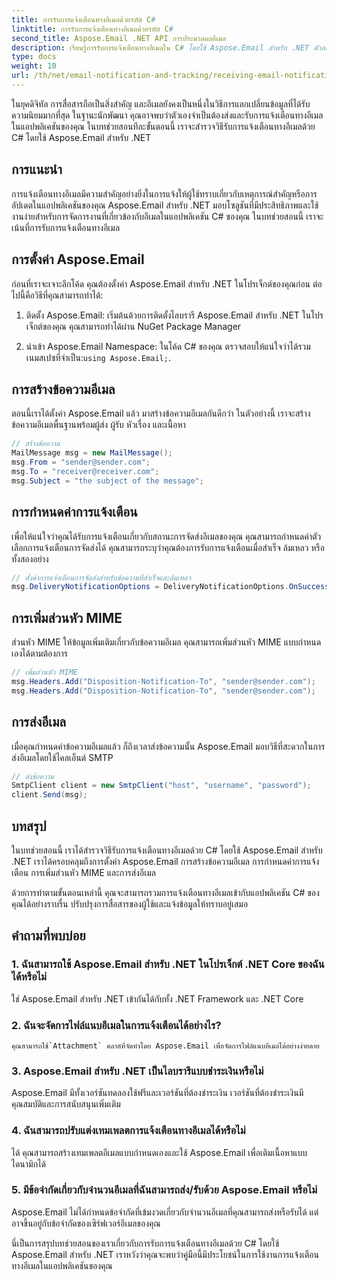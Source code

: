 ```yaml
---
title: การรับการแจ้งเตือนทางอีเมลด้วยรหัส C#
linktitle: การรับการแจ้งเตือนทางอีเมลด้วยรหัส C#
second_title: Aspose.Email .NET API การประมวลผลอีเมล
description: เรียนรู้การรับการแจ้งเตือนทางอีเมลใน C# โดยใช้ Aspose.Email สำหรับ .NET ตัวอย่างโค้ดที่มีประสิทธิภาพที่ให้มา
type: docs
weight: 10
url: /th/net/email-notification-and-tracking/receiving-email-notifications-with-csharp-code/
---
```



ในยุคดิจิทัล การสื่อสารถือเป็นสิ่งสำคัญ และอีเมลยังคงเป็นหนึ่งในวิธีการแลกเปลี่ยนข้อมูลที่ได้รับความนิยมมากที่สุด ในฐานะนักพัฒนา คุณอาจพบว่าตัวเองจำเป็นต้องส่งและรับการแจ้งเตือนทางอีเมลในแอปพลิเคชันของคุณ ในบทช่วยสอนทีละขั้นตอนนี้ เราจะสำรวจวิธีรับการแจ้งเตือนทางอีเมลด้วย C# โดยใช้ Aspose.Email สำหรับ .NET

## การแนะนำ

การแจ้งเตือนทางอีเมลมีความสำคัญอย่างยิ่งในการแจ้งให้ผู้ใช้ทราบเกี่ยวกับเหตุการณ์สำคัญหรือการอัปเดตในแอปพลิเคชันของคุณ Aspose.Email สำหรับ .NET มอบโซลูชันที่มีประสิทธิภาพและใช้งานง่ายสำหรับการจัดการงานที่เกี่ยวข้องกับอีเมลในแอปพลิเคชัน C# ของคุณ ในบทช่วยสอนนี้ เราจะเน้นที่การรับการแจ้งเตือนทางอีเมล

## การตั้งค่า Aspose.Email

ก่อนที่เราจะเจาะลึกโค้ด คุณต้องตั้งค่า Aspose.Email สำหรับ .NET ในโปรเจ็กต์ของคุณก่อน ต่อไปนี้คือวิธีที่คุณสามารถทำได้:

1. ติดตั้ง Aspose.Email: เริ่มต้นด้วยการติดตั้งไลบรารี Aspose.Email สำหรับ .NET ในโปรเจ็กต์ของคุณ คุณสามารถทำได้ผ่าน NuGet Package Manager

2.  นำเข้า Aspose.Email Namespace: ในโค้ด C# ของคุณ ตรวจสอบให้แน่ใจว่าได้รวมเนมสเปซที่จำเป็น:`using Aspose.Email;`.

## การสร้างข้อความอีเมล

ตอนนี้เราได้ตั้งค่า Aspose.Email แล้ว มาสร้างข้อความอีเมลกันดีกว่า ในตัวอย่างนี้ เราจะสร้างข้อความอีเมลพื้นฐานพร้อมผู้ส่ง ผู้รับ หัวเรื่อง และเนื้อหา

```csharp
// สร้างข้อความ
MailMessage msg = new MailMessage();
msg.From = "sender@sender.com";
msg.To = "receiver@receiver.com";
msg.Subject = "the subject of the message";
```

## การกำหนดค่าการแจ้งเตือน

เพื่อให้แน่ใจว่าคุณได้รับการแจ้งเตือนเกี่ยวกับสถานะการจัดส่งอีเมลของคุณ คุณสามารถกำหนดค่าตัวเลือกการแจ้งเตือนการจัดส่งได้ คุณสามารถระบุว่าคุณต้องการรับการแจ้งเตือนเมื่อสำเร็จ ล้มเหลว หรือทั้งสองอย่าง

```csharp
// ตั้งค่าการแจ้งเตือนการจัดส่งสำหรับข้อความที่สำเร็จและล้มเหลว
msg.DeliveryNotificationOptions = DeliveryNotificationOptions.OnSuccess | DeliveryNotificationOptions.OnFailure;
```

## การเพิ่มส่วนหัว MIME

ส่วนหัว MIME ให้ข้อมูลเพิ่มเติมเกี่ยวกับข้อความอีเมล คุณสามารถเพิ่มส่วนหัว MIME แบบกำหนดเองได้ตามต้องการ

```csharp
// เพิ่มส่วนหัว MIME
msg.Headers.Add("Disposition-Notification-To", "sender@sender.com");
msg.Headers.Add("Disposition-Notification-To", "sender@sender.com");
```

## การส่งอีเมล

เมื่อคุณกำหนดค่าข้อความอีเมลแล้ว ก็ถึงเวลาส่งข้อความนั้น Aspose.Email มอบวิธีที่สะดวกในการส่งอีเมลโดยใช้ไคลเอ็นต์ SMTP

```csharp
// ส่งข้อความ
SmtpClient client = new SmtpClient("host", "username", "password");
client.Send(msg);
```

## บทสรุป

ในบทช่วยสอนนี้ เราได้สำรวจวิธีรับการแจ้งเตือนทางอีเมลด้วย C# โดยใช้ Aspose.Email สำหรับ .NET เราได้ครอบคลุมถึงการตั้งค่า Aspose.Email การสร้างข้อความอีเมล การกำหนดค่าการแจ้งเตือน การเพิ่มส่วนหัว MIME และการส่งอีเมล

ด้วยการทำตามขั้นตอนเหล่านี้ คุณจะสามารถรวมการแจ้งเตือนทางอีเมลเข้ากับแอปพลิเคชัน C# ของคุณได้อย่างราบรื่น ปรับปรุงการสื่อสารของผู้ใช้และแจ้งข้อมูลให้ทราบอยู่เสมอ

## คำถามที่พบบ่อย

### 1. ฉันสามารถใช้ Aspose.Email สำหรับ .NET ในโปรเจ็กต์ .NET Core ของฉันได้หรือไม่
   ใช่ Aspose.Email สำหรับ .NET เข้ากันได้กับทั้ง .NET Framework และ .NET Core

### 2. ฉันจะจัดการไฟล์แนบอีเมลในการแจ้งเตือนได้อย่างไร?
    คุณสามารถใช้`Attachment` คลาสที่จัดทำโดย Aspose.Email เพื่อจัดการไฟล์แนบอีเมลได้อย่างง่ายดาย

### 3. Aspose.Email สำหรับ .NET เป็นไลบรารีแบบชำระเงินหรือไม่
   Aspose.Email มีทั้งเวอร์ชันทดลองใช้ฟรีและเวอร์ชันที่ต้องชำระเงิน เวอร์ชันที่ต้องชำระเงินมีคุณสมบัติและการสนับสนุนเพิ่มเติม

### 4. ฉันสามารถปรับแต่งเทมเพลตการแจ้งเตือนทางอีเมลได้หรือไม่
   ได้ คุณสามารถสร้างเทมเพลตอีเมลแบบกำหนดเองและใช้ Aspose.Email เพื่อเติมเนื้อหาแบบไดนามิกได้

### 5. มีข้อจำกัดเกี่ยวกับจำนวนอีเมลที่ฉันสามารถส่ง/รับด้วย Aspose.Email หรือไม่
   Aspose.Email ไม่ได้กำหนดข้อจำกัดที่เข้มงวดเกี่ยวกับจำนวนอีเมลที่คุณสามารถส่งหรือรับได้ แต่อาจขึ้นอยู่กับข้อจำกัดของเซิร์ฟเวอร์อีเมลของคุณ

นี่เป็นการสรุปบทช่วยสอนของเราเกี่ยวกับการรับการแจ้งเตือนทางอีเมลด้วย C# โดยใช้ Aspose.Email สำหรับ .NET เราหวังว่าคุณจะพบว่าคู่มือนี้มีประโยชน์ในการใช้งานการแจ้งเตือนทางอีเมลในแอปพลิเคชันของคุณ 
